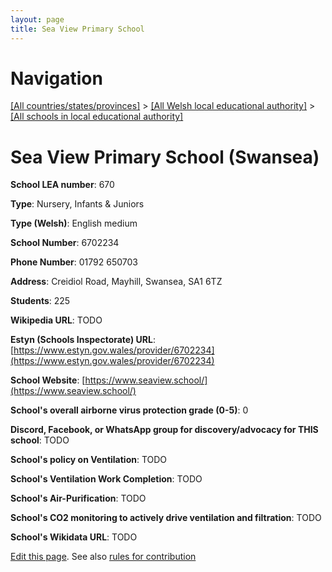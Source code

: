 ```yaml
---
layout: page
title: Sea View Primary School
---
```

# Navigation

[[All countries/states/provinces]](../../..) > [[All Welsh local educational authority]](../..) > [[All schools in local educational authority]](..)

# Sea View Primary School (Swansea)

**School LEA number**: 670

**Type**: Nursery, Infants & Juniors

**Type (Welsh)**: English medium

**School Number**: 6702234

**Phone Number**: 01792 650703

**Address**: Creidiol Road, Mayhill, Swansea, SA1 6TZ

**Students**: 225

**Wikipedia URL**: TODO

**Estyn (Schools Inspectorate) URL**: [https://www.estyn.gov.wales/provider/6702234](https://www.estyn.gov.wales/provider/6702234)

**School Website**: [https://www.seaview.school/](https://www.seaview.school/)

**School's overall airborne virus protection grade (0-5)**: 0

**Discord, Facebook, or WhatsApp group for discovery/advocacy for THIS school**: TODO

**School's policy on Ventilation**: TODO

**School's Ventilation Work Completion**: TODO

**School's Air-Purification**: TODO

**School's CO2 monitoring to actively drive ventilation and filtration**: TODO

**School's Wikidata URL**: TODO




[Edit this page](https://github.com/ventilate-schools/Wales/edit/prif/./Swansea/Sea_View_Primary_School.md). See also [rules for contribution](../../../contribution-rules/)
